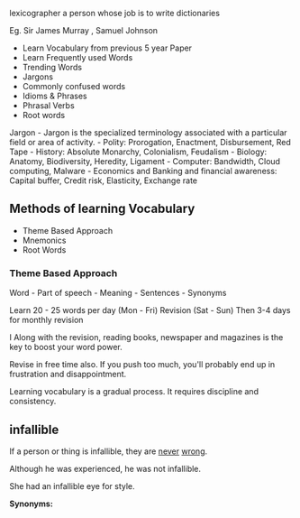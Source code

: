 lexicographer
a person whose job is to write dictionaries

Eg. Sir James Murray , Samuel Johnson

- Learn Vocabulary from previous 5 year Paper 
- Learn Frequently used Words
- Trending Words
- Jargons
- Commonly confused words
- Idioms & Phrases
- Phrasal Verbs
- Root words

Jargon - Jargon is the specialized terminology associated with a particular field or area of activity.
	-  Polity: Prorogation, Enactment, Disbursement, Red Tape
	- History: Absolute Monarchy, Colonialism, Feudalism
	- Biology: Anatomy, Biodiversity, Heredity, Ligament
	- Computer: Bandwidth, Cloud computing, Malware
	- Economics and Banking and financial awareness: Capital buffer, Credit risk, Elasticity, Exchange rate

## Methods of learning Vocabulary

- Theme Based Approach
-  Mnemonics
- Root Words

### Theme Based Approach

Word - Part of speech
		- Meaning
		- Sentences
		- Synonyms


Learn 20 - 25 words per day (Mon - Fri)
Revision  (Sat - Sun)
Then 3-4 days for monthly revision

I Along with the revision, reading books, newspaper and magazines is the key to boost your word power.

Revise in free time also. If you push too much, you'll probably end up in
frustration and disappointment.

Learning vocabulary is a gradual process. It requires discipline and consistency.



## infallible

If a person or thing is infallible, they are [never](https://www.collinsdictionary.com/dictionary/english/never "Definition of never") [wrong](https://www.collinsdictionary.com/dictionary/english/wrong "Definition of wrong").

Although he was experienced, he was not infallible. 

She had an infallible eye for style. 

**Synonyms:** 
